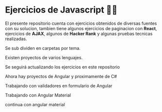 # Ejercicios de Javascript 👨‍💻


El presente repositorio cuenta con ejercicios obtenidos de diversas fuentes con su solucion, tambien tiene algunos ejercicios de paginacion con **React**, ejercicios de **AJAX**, algunos de **Hacker Rank** y algunas pruebas tecnicas realizadas.

Se sub dividen en carpetas por tema. 

Existen proyectos de varios lenguajes. 

Se seguirá actualizando los ejercicios en este repositorio

Ahora hay proyectos de Angular y proximamente de C#

Trabajando con validadores en formulario de Angular

Trabajando con Angular Material

continua con angular material



